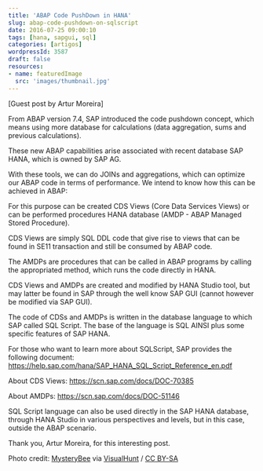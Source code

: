 ```yaml
---
title: 'ABAP Code PushDown in HANA'
slug: abap-code-pushdown-on-sqlscript
date: 2016-07-25 09:00:10
tags: [hana, sapgui, sql]
categories: [artigos]
wordpressId: 3587
draft: false
resources:
- name: featuredImage
  src: 'images/thumbnail.jpg'
---
```

[Guest post by Artur Moreira]

From ABAP version 7.4, SAP introduced the code pushdown concept, which means using more database for calculations (data aggregation, sums and previous calculations).

<!--more-->

These new ABAP capabilities arise associated with recent database SAP HANA, which is owned by SAP AG.

With these tools, we can do JOINs and aggregations, which can optimize our ABAP code in terms of performance.
We intend to know how this can be achieved in ABAP:

For this purpose can be created CDS Views (Core Data Services Views) or can be performed procedures HANA database (AMDP - ABAP Managed Stored Procedure).

CDS Views are simply SQL DDL code that give rise to views that can be found in SE11 transaction and still be consumed by ABAP code.

The AMDPs are procedures that can be called in ABAP programs by calling the appropriated method, which runs the code directly in HANA.

CDS Views and AMDPs are created and modified by HANA Studio tool, but may latter be found in SAP through the well know SAP GUI (cannot however be modified via SAP GUI).

The code of CDSs and AMDPs is written in the database language to which SAP called SQL Script. The base of the language is SQL AINSI plus some specific features of SAP HANA.

For those who want to learn more about SQLScript, SAP provides the following document:
<https://help.sap.com/hana/SAP_HANA_SQL_Script_Reference_en.pdf>

About CDS Views:
<https://scn.sap.com/docs/DOC-70385>

About AMDPs:
<https://scn.sap.com/docs/DOC-51146>

SQL Script language can also be used directly in the SAP HANA database, through HANA Studio in various perspectives and levels, but in this case, outside the ABAP scenario.

Thank you, Artur Moreira, for this interesting post.

Photo credit: [MysteryBee][1] via [VisualHunt][2] / [CC BY-SA][3]

   [1]: https://www.flickr.com/photos/mysterybee/1659329016/
   [2]: https://visualhunt.com
   [3]: https://creativecommons.org/licenses/by-sa/2.0/
